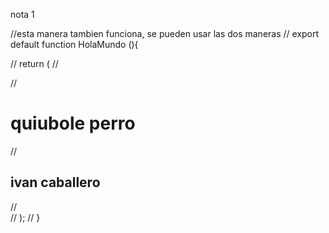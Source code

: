 nota 1 

//esta manera tambien funciona, se pueden usar las dos maneras 
// export default function HolaMundo (){


//     return (
//         <div>
//             <h1> quiubole perro</h1>
//             <h2> ivan caballero</h2>
//         </div>
//     );
// }




